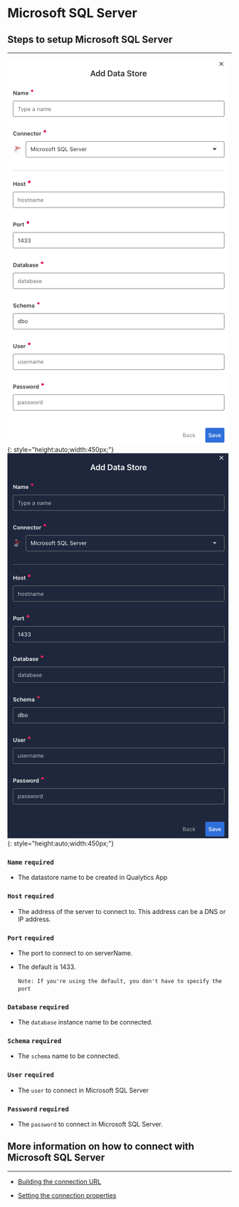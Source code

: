 # Microsoft SQL Server

## Steps to setup Microsoft SQL Server 

---

![Screenshot](../assets/datastores/microsoft-sql-server/create-data-store-light.png#only-light){: style="height:auto;width:450px;"}
![Screenshot](../assets/datastores/microsoft-sql-server/create-data-store-dark.png#only-dark){: style="height:auto;width:450px;"}

### `Name` <spam id='required'>`required`</spam>

* The datastore name  to be created in Qualytics App

### `Host` <spam id='required'>`required`</spam>

* The address of the server to connect to. This address can be a DNS or IP address.
### `Port` <spam id='required'>`required`</spam>

* The port to connect to on serverName. 
* The default is 1433. 

    `Note: If you're using the default, you don't have to specify the port`

### `Database` <spam id='required'>`required`</spam>

* The `database` instance name to be connected.

### `Schema` <spam id='required'>`required`</spam>

* The `schema` name to be connected.

### `User` <spam id='required'>`required`</spam>

* The `user` to connect in Microsoft SQL Server
### `Password` <spam id='required'>`required`</spam>


* The `password` to connect in Microsoft SQL Server.

## More information on how to connect with Microsoft SQL Server

---

* [Building the connection URL](https://learn.microsoft.com/en-us/sql/connect/jdbc/building-the-connection-url?view=sql-server-ver16)

* [Setting the connection properties](https://learn.microsoft.com/en-us/sql/connect/jdbc/setting-the-connection-properties?view=sql-server-ver16)